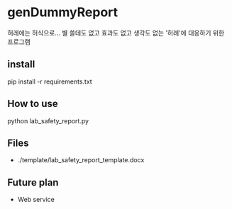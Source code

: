 # genDummyReport
허레에는 허식으로...
별 쓸데도 없고 효과도 없고 생각도 없는 '허례'에 대응하기 위한 프로그램

## install

pip install -r requirements.txt

## How to use

python lab_safety_report.py


## Files

- ./template/lab_safety_report_template.docx


## Future plan
- Web service 
